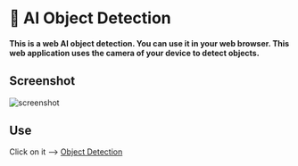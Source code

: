 # 🤖 AI Object Detection

<h4><p> This is a web AI object detection. You can use it in your web browser. This web application uses the camera of your device to detect objects.</p></h4>

## Screenshot
![screenshot](https://user-images.githubusercontent.com/94921807/169778887-7361e8e7-88c4-4d37-aea6-933154bbc518.PNG)

## Use
Click on it —> [Object Detection](https://abhiraut02.github.io/obj/)